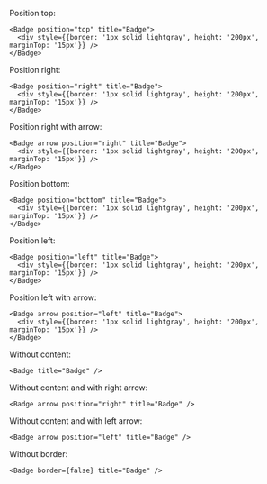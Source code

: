 Position top:

    <Badge position="top" title="Badge">
      <div style={{border: '1px solid lightgray', height: '200px', marginTop: '15px'}} />
    </Badge>

Position right:

    <Badge position="right" title="Badge">
      <div style={{border: '1px solid lightgray', height: '200px', marginTop: '15px'}} />
    </Badge>

Position right with arrow:

    <Badge arrow position="right" title="Badge">
      <div style={{border: '1px solid lightgray', height: '200px', marginTop: '15px'}} />
    </Badge>

Position bottom:

    <Badge position="bottom" title="Badge">
      <div style={{border: '1px solid lightgray', height: '200px', marginTop: '15px'}} />
    </Badge>

Position left:

    <Badge position="left" title="Badge">
      <div style={{border: '1px solid lightgray', height: '200px', marginTop: '15px'}} />
    </Badge>

Position left with arrow:

    <Badge arrow position="left" title="Badge">
      <div style={{border: '1px solid lightgray', height: '200px', marginTop: '15px'}} />
    </Badge>

Without content:

    <Badge title="Badge" />

Without content and with right arrow:

    <Badge arrow position="right" title="Badge" />

Without content and with left arrow:

    <Badge arrow position="left" title="Badge" />

Without border:

    <Badge border={false} title="Badge" />
